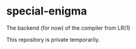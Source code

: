 # special-enigma
The backend (for now) of the compiler from LR(1)

This repository is private temporarily.
